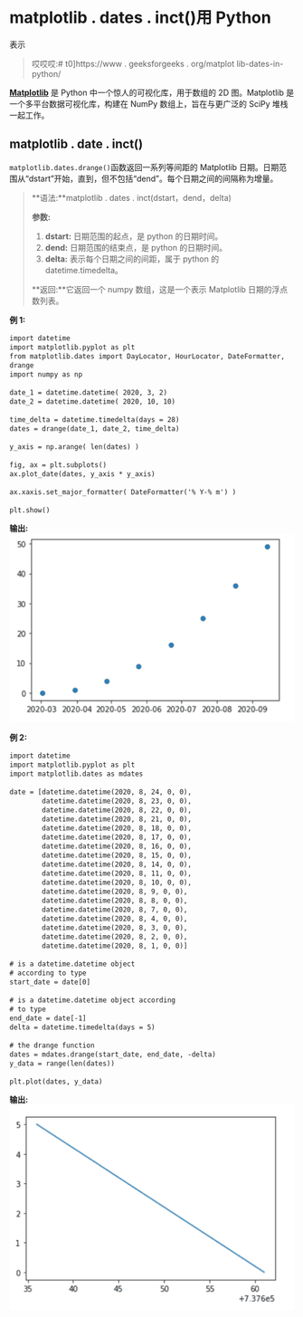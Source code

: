 # matplotlib . dates . inct()用 Python

表示

> 哎哎哎:# t0]https://www . geeksforgeeks . org/matplot lib-dates-in-python/

**[Matplotlib](https://www.geeksforgeeks.org/python-matplotlib-an-overview/)** 是 Python 中一个惊人的可视化库，用于数组的 2D 图。Matplotlib 是一个多平台数据可视化库，构建在 NumPy 数组上，旨在与更广泛的 SciPy 堆栈一起工作。

## matplotlib . date . inct()

`matplotlib.dates.drange()`函数返回一系列等间距的 Matplotlib 日期。日期范围从“dstart”开始，直到，但不包括“dend”。每个日期之间的间隔称为增量。

> **语法:**matplotlib . dates . inct(dstart，dend，delta)
> 
> **参数:**
> 
> 1.  **dstart:** 日期范围的起点，是 python 的日期时间。
> 2.  **dend:** 日期范围的结束点，是 python 的日期时间。
> 3.  **delta:** 表示每个日期之间的间距，属于 python 的 datetime.timedelta。
> 
> **返回:**它返回一个 numpy 数组，这是一个表示 Matplotlib 日期的浮点数列表。

**例 1:**

```
import datetime
import matplotlib.pyplot as plt
from matplotlib.dates import DayLocator, HourLocator, DateFormatter, drange
import numpy as np

date_1 = datetime.datetime( 2020, 3, 2)
date_2 = datetime.datetime( 2020, 10, 10)

time_delta = datetime.timedelta(days = 28)
dates = drange(date_1, date_2, time_delta)

y_axis = np.arange( len(dates) )

fig, ax = plt.subplots()
ax.plot_date(dates, y_axis * y_axis)

ax.xaxis.set_major_formatter( DateFormatter('% Y-% m') )

plt.show()
```

**输出:**
![](img/4171109e3194a46fdf8ee6ee5910e9e0.png)

**例 2:**

```
import datetime
import matplotlib.pyplot as plt
import matplotlib.dates as mdates

date = [datetime.datetime(2020, 8, 24, 0, 0),
        datetime.datetime(2020, 8, 23, 0, 0), 
        datetime.datetime(2020, 8, 22, 0, 0), 
        datetime.datetime(2020, 8, 21, 0, 0), 
        datetime.datetime(2020, 8, 18, 0, 0),
        datetime.datetime(2020, 8, 17, 0, 0),
        datetime.datetime(2020, 8, 16, 0, 0),
        datetime.datetime(2020, 8, 15, 0, 0),
        datetime.datetime(2020, 8, 14, 0, 0),
        datetime.datetime(2020, 8, 11, 0, 0),
        datetime.datetime(2020, 8, 10, 0, 0), 
        datetime.datetime(2020, 8, 9, 0, 0),
        datetime.datetime(2020, 8, 8, 0, 0),
        datetime.datetime(2020, 8, 7, 0, 0),
        datetime.datetime(2020, 8, 4, 0, 0),
        datetime.datetime(2020, 8, 3, 0, 0),
        datetime.datetime(2020, 8, 2, 0, 0),
        datetime.datetime(2020, 8, 1, 0, 0)]

# is a datetime.datetime object 
# according to type
start_date = date[0]

# is a datetime.datetime object according 
# to type    
end_date = date[-1]
delta = datetime.timedelta(days = 5)

# the drange function
dates = mdates.drange(start_date, end_date, -delta)
y_data = range(len(dates))

plt.plot(dates, y_data)
```

**输出:**
![](img/98dd370966e636ffa4d8092cbe08bf2d.png)